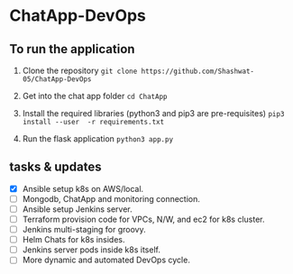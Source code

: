 # ChatApp-DevOps

## To run the application 

1. Clone the repository
`git clone https://github.com/Shashwat-05/ChatApp-DevOps`

2. Get into the chat app folder
`cd ChatApp`

3. Install the required libraries 
(python3 and pip3 are pre-requisites)
`pip3 install --user  -r requirements.txt`

4. Run the flask application
`python3 app.py`

## tasks & updates
- [x] Ansible setup k8s on AWS/local.
- [ ] Mongodb, ChatApp and monitoring connection.
- [ ] Ansible setup Jenkins server.
- [ ] Terraform provision code for VPCs, N/W, and ec2 for k8s cluster.
- [ ] Jenkins multi-staging for groovy.
- [ ] Helm Chats for k8s insides.
- [ ] Jenkins server pods inside k8s itself.
- [ ] More dynamic and automated DevOps cycle.
